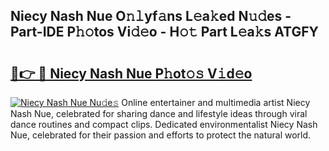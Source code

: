 ## Niecy Nash Nue O𝚗𝚕yf𝚊ns L𝚎a𝚔ed N𝚞𝚍es - Part-IDE P𝚑𝚘tos Vi𝚍𝚎o - H𝚘𝚝 Part L𝚎a𝚔s ATGFY

# <h2><a href="http://kfdca0.oniu.top/?m=Niecy+Nash+Nue">🔗👉 🔴 Niecy Nash Nue P𝚑ot𝚘𝚜 V𝚒d𝚎o</a></h2>

[![Niecy Nash Nue Nu𝚍e𝚜](https://i.imgur.com/0qMVB7G.gif)](http://kfdca0.oniu.top/?m=Niecy+Nash+Nue)
Online entertainer and multimedia artist Niecy Nash Nue, celebrated for sharing dance and lifestyle ideas through viral dance routines and compact clips. Dedicated environmentalist Niecy Nash Nue, celebrated for their passion and efforts to protect the natural world.  
